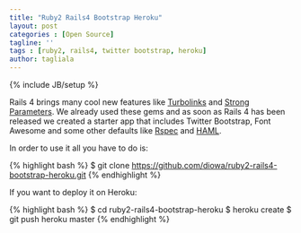 ```yaml
---
title: "Ruby2 Rails4 Bootstrap Heroku"
layout: post
categories : [Open Source]
tagline: ''
tags : [ruby2, rails4, twitter bootstrap, heroku]
author: tagliala
---
```

{% include JB/setup %}

Rails 4 brings many cool new features like <a href="https://github.com/rails/turbolinks/">Turbolinks</a> and <a href="https://github.com/rails/strong_parameters">Strong Parameters</a>. We already used these gems and as soon as Rails 4 has been released we created a starter app that includes Twitter Bootstrap, Font Awesome and some other defaults like <a href="http://rspec.info">Rspec</a> and <a href="http://haml.info/">HAML</a>.

<!--more-->

In order to use it all you have to do is:

{% highlight bash %}
$ git clone https://github.com/diowa/ruby2-rails4-bootstrap-heroku.git
{% endhighlight %}

If you want to deploy it on Heroku:

{% highlight bash %}
$ cd ruby2-rails4-bootstrap-heroku
$ heroku create
$ git push heroku master
{% endhighlight %}

